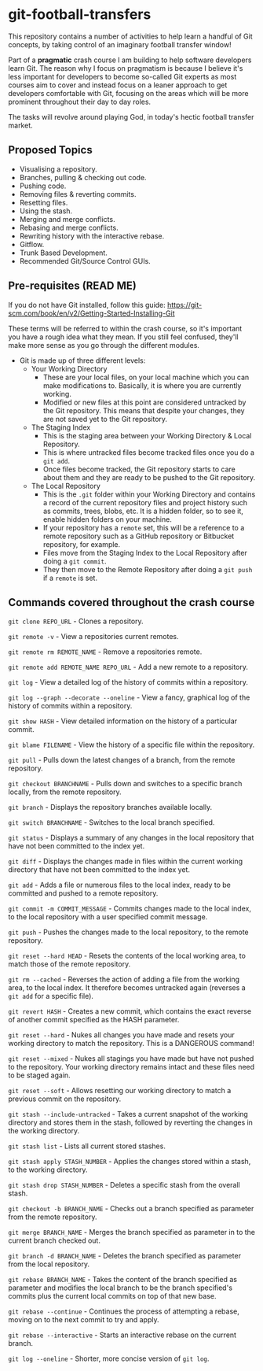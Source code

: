 # git-football-transfers

This repository contains a number of activities to help learn a handful of Git concepts, by taking control of an imaginary football transfer window!

Part of a **pragmatic** crash course I am building to help software developers learn Git. The reason why I focus on pragmatism is because I believe it's less important for developers to become so-called Git experts as most courses aim to cover and instead focus on a leaner approach to get developers comfortable with Git, focusing on the areas which will be more prominent throughout their day to day roles.

The tasks will revolve around playing God, in today's hectic football transfer market.

## Proposed Topics

- Visualising a repository.
- Branches, pulling & checking out code.
- Pushing code.
- Removing files & reverting commits.
- Resetting files.
- Using the stash.
- Merging and merge conflicts.
- Rebasing and merge conflicts.
- Rewriting history with the interactive rebase.
- Gitflow.
- Trunk Based Development.
- Recommended Git/Source Control GUIs.

## Pre-requisites (READ ME)

If you do not have Git installed, follow this guide: https://git-scm.com/book/en/v2/Getting-Started-Installing-Git

These terms will be referred to within the crash course, so it's important you have a rough idea what they mean.
If you still feel confused, they'll make more sense as you go through the different modules.

- Git is made up of three different levels:
  - Your Working Directory
    - These are your local files, on your local machine which you can make modifications to. Basically, it is where you are currently working.
    - Modified or new files at this point are considered untracked by the Git repository. This means that despite your changes, they are not saved yet to the Git repository.
  - The Staging Index
    - This is the staging area between your Working Directory & Local Repository.
    - This is where untracked files become tracked files once you do a `git add`.
    - Once files become tracked, the Git repository starts to care about them and they are ready to be pushed to the Git repository.
  - The Local Repository
    - This is the `.git` folder within your Working Directory and contains a record of the current repository files and project history such as commits, trees, blobs, etc. It is a hidden folder, so to see it, enable hidden folders on your machine.
    - If your repository has a `remote` set, this will be a reference to a remote repository such as a GitHub repository or Bitbucket repository, for example.
    - Files move from the Staging Index to the Local Repository after doing a `git commit`.
    - They then move to the Remote Repository after doing a `git push` if a `remote` is set.

## Commands covered throughout the crash course

`git clone REPO_URL` - Clones a repository.

`git remote -v` - View a repositories current remotes.

`git remote rm REMOTE_NAME` - Remove a repositories remote.

`git remote add REMOTE_NAME REPO_URL` - Add a new remote to a repository.

`git log` - View a detailed log of the history of commits within a repository.

`git log --graph --decorate --oneline` - View a fancy, graphical log of the history of commits within a repository.

`git show HASH` - View detailed information on the history of a particular commit.

`git blame FILENAME` - View the history of a specific file within the repository.

`git pull` - Pulls down the latest changes of a branch, from the remote repository.

`git checkout BRANCHNAME` - Pulls down and switches to a specific branch locally, from the remote repository.

`git branch` - Displays the repository branches available locally.

`git switch BRANCHNAME` - Switches to the local branch specified.

`git status` - Displays a summary of any changes in the local repository that have not been committed to the index yet.

`git diff` - Displays the changes made in files within the current working directory that have not been committed to the index yet.

`git add` - Adds a file or numerous files to the local index, ready to be committed and pushed to a remote repository.

`git commit -m COMMIT_MESSAGE` - Commits changes made to the local index, to the local repository with a user specified commit message.

`git push` - Pushes the changes made to the local repository, to the remote repository.

`git reset --hard HEAD` - Resets the contents of the local working area, to match those of the remote repository.

`git rm --cached` - Reverses the action of adding a file from the working area, to the local index. It therefore becomes untracked again (reverses a `git add` for a specific file).

`git revert HASH` - Creates a new commit, which contains the exact reverse of another commit specified as the HASH parameter.

`git reset --hard` - Nukes all changes you have made and resets your working directory to match the repository. This is a DANGEROUS command!

`git reset --mixed` - Nukes all stagings you have made but have not pushed to the repository. Your working directory remains intact and these files need to be staged again.

`git reset --soft` - Allows resetting our working directory to match a previous commit on the repository.

`git stash --include-untracked` - Takes a current snapshot of the working directory and stores them in the stash, followed by reverting the changes in the working directory.

`git stash list` - Lists all current stored stashes.

`git stash apply STASH_NUMBER` - Applies the changes stored within a stash, to the working directory.

`git stash drop STASH_NUMBER` - Deletes a specific stash from the overall stash.

`git checkout -b BRANCH_NAME` - Checks out a branch specified as parameter from the remote repository.

`git merge BRANCH_NAME` - Merges the branch specified as parameter in to the current branch checked out.

`git branch -d BRANCH_NAME` - Deletes the branch specified as parameter from the local repository.

`git rebase BRANCH_NAME` - Takes the content of the branch specified as parameter and modifies the local branch to be the branch specified's commits plus the current local commits on top of that new base.

`git rebase --continue` - Continues the process of attempting a rebase, moving on to the next commit to try and apply.

`git rebase --interactive` - Starts an interactive rebase on the current branch.

`git log --oneline` - Shorter, more concise version of `git log`.
